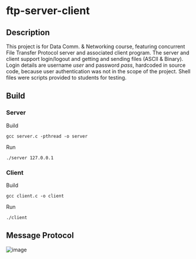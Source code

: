 # ftp-server-client

## Description
This project is for Data Comm. & Networking course, featuring concurrent File Transfer Protocol server and associated client
program. The server and client support login/logout and getting and sending files (ASCII & Binary). Login details are username _user_ and password _pass_, hardcoded in source code, because user authentication was not in the scope of the project. Shell files were scripts provided to students for testing.

## Build
### Server

  Build
  ```
  gcc server.c -pthread -o server
  ```
  Run
  ```
  ./server 127.0.0.1
  ```
### Client
  Build
  ```
  gcc client.c -o client
  ```
  Run
  ```
  ./client
  ```

## Message Protocol
![image](https://user-images.githubusercontent.com/46301114/200375836-78cf575d-75ec-42af-b307-fa5a88b416ca.png)
